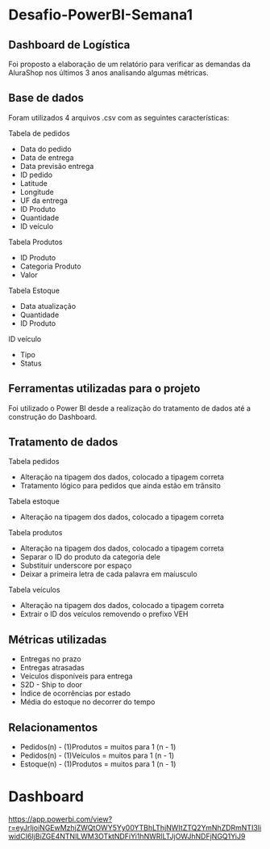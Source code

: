 # Desafio-PowerBI-Semana1


## Dashboard de Logística
  Foi proposto a elaboração de um relatório para verificar as demandas da AluraShop nos últimos 3 anos analisando algumas métricas.


## Base de dados
  Foram utilizados 4 arquivos .csv com as seguintes características:

Tabela de pedidos
  - Data do pedido
  - Data de entrega
  - Data previsão entrega
  - ID pedido
  - Latitude
  - Longitude
  - UF da entrega
  - ID Produto
  - Quantidade
  - ID veículo  


Tabela Produtos
  - ID Produto
  - Categoria Produto
  - Valor
 
 
Tabela Estoque
  - Data atualização
  - Quantidade
  - ID Produto


ID veículo
  - Tipo
  - Status


## Ferramentas utilizadas para o projeto
  Foi utilizado o Power BI desde a realização do tratamento de dados até a construção do Dashboard.
  
## Tratamento de dados

Tabela pedidos
  - Alteração na tipagem dos dados, colocado a tipagem correta
  - Tratamento lógico para pedidos que ainda estão em trânsito


Tabela estoque
  - Alteração na tipagem dos dados, colocado a tipagem correta
 
 
Tabela produtos
  - Alteração na tipagem dos dados, colocado a tipagem correta
  - Separar o ID do produto da categoria dele
  - Substituir underscore por espaço
  - Deixar a primeira letra de cada palavra em maíusculo


Tabela veículos
  - Alteração na tipagem dos dados, colocado a tipagem correta
  - Extrair o ID dos veículos removendo o prefixo VEH


## Métricas utilizadas
  - Entregas no prazo
  - Entregas atrasadas
  - Veículos disponíveis para entrega
  - S2D - Ship to door
  - Índice de ocorrências por estado
  - Média do estoque no decorrer do tempo

## Relacionamentos
  -  Pedidos(n) - (1)Produtos = muitos para 1 (n - 1)
  -  Pedidos(n) - (1)Veículos = muitos para 1 (n - 1)
  -  Estoque(n) - (1)Produtos = muitos para 1 (n - 1)

# Dashboard

https://app.powerbi.com/view?r=eyJrIjoiNGEwMzhjZWQtOWY5Yy00YTBhLThjNWItZTQ2YmNhZDRmNTI3IiwidCI6IjBiZGE4NTNlLWM3OTktNDFiYi1hNWRlLTJjOWJhNDFjNGQ1YiJ9
